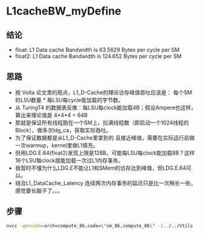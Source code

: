 # L1cacheBW_myDefine
## 结论
- float: L1 Data cache Bandwidth is  63.5629 Bytes per cycle per SM
- float2: L1 Data cache Bandwidth is  124.652 Bytes per cycle per SM
## 思路
- 按 Volta 论文里的观点，L1_D-Cache的理论访存峰值吞吐应该是： 每个SM的LSU数量 \* 每LSU每cycle能加载的字节数。
- 从 TuringT4 的数据表反推：每LSU每clock能加载4B；假设Ampere也这样，算出来理论值是 4\*4\*4 = 64B
- 那就是保证所有线程跑在一个SM上，拉满线程数（即启动一个1024线程的Block），做多次ldg_ca，获取实际吞吐。
- 为了保证数据都是从L1_D-Cache里拿到的 且接近峰值，需要在实际运行前做一次warmup，kernel里做L1填充。
- 但用LDG.E.64(float2)发现上限是128B，可能每LSU每clock能加载8B？这样16个LSU每clock就能加载一次过L1内存事务。
- 我暂时不懂为什么LDG.E不能让L1和SMem的访存达到峰值，但LDG.E.64可以。
- 结合L1_DataCache_Latency 连续两次内存事务的延迟只是比一次稍长一些，感觉要长脑子了。。。
## 步骤
~~~bash
nvcc -gencode=arch=compute_86,code=\"sm_86,compute_86\" -I../../Utils -L /usr/local/cuda/lib64 -l cuda -o res/L1cacheBW_myDefine L1cacheBW_myDefine.cu
~~~